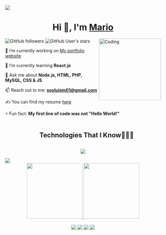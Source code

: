 

<img src="https://user-images.githubusercontent.com/73097560/115834477-dbab4500-a447-11eb-908a-139a6edaec5c.gif">
<h1 align="center">Hi 👋, I'm <a href="" target="blank">
Mario</a></h1>





<img align="right" alt="Coding" width="200" src="https://media.giphy.com/media/M9gbBd9nbDrOTu1Mqx/giphy.gif">

![GitHub followers](https://img.shields.io/github/followers/Mariobustamante01?style=social) ![GitHub User's stars](https://img.shields.io/github/stars/Mariobustamante01?style=social)<img src="https://komarev.com/ghpvc/?username=Mariobustamante01" alt="" />



 🔭 I’m currently working on [My portfolio website]()

 🌱 I’m currently learning **React.js**

 💬 Ask me about **Node.js, HTML, PHP, MySQL, CSS & JS**

 📫 Reach out to me: **soyluism01@gmail.com**

 ✍ You can find my resume [here]()

 ⚡ Fun fact: **My first line of code was not "Hello World!"**


<div id="user-content-toc">
  <ul align="center">
    <summary><h2 style="display: inline-block">Technologies That I Know👨🏻‍💻</h2></summary>
  </ul>
</div>


<p align="center">
  <a href="https://skillicons.dev">
    <img src="https://skillicons.dev/icons?i=github,css,discord,figma,github,html,js,mysql,nodejs,postman,react,tailwind,ts,vscode&perline=14" />
  </a>
</p>

<img src="https://user-images.githubusercontent.com/73097560/115834477-dbab4500-a447-11eb-908a-139a6edaec5c.gif">

<div align="center">
  <a href="https://github.com/Mariobustamante01">
  <img height="180em" src="https://github-readme-stats.vercel.app/api?username=Mariobustamante01&show_icons=true&theme=dark&include_all_commits=true&count_private=true"/>
  <img height="180em" src="https://github-readme-stats.vercel.app/api/top-langs/?username=Mariobustamante01&layout=compact&langs_count=7&theme=dark"/>
</div>
<br>
<div align ="center"> 
  <a href="https://www.instagram.com/mario.bustamante__/" target="_blank"><img src="https://img.shields.io/badge/-Instagram-%23333?style=for-the-badge&logo=instagram&logoColor=white" target="_blank"></a>
 <a href="https://www.facebook.com/profile.php?id=100014718348240" target="_blank"><img src="https://img.shields.io/badge/Facebook-%23333?style=for-the-badge&logo=facebook&logoColor=white" target="_blank"></a> 
  <a href = "soyluism01@gmail.com"><img src="https://img.shields.io/badge/-Gmail-%23333?style=for-the-badge&logo=gmail&logoColor=white" target="_blank"></a>
  <a href="https://www.linkedin.com/in/luis-mario-bustamante-iglesias-037b30295/" target="_blank"><img src="https://img.shields.io/badge/-LinkedIn-%23333?style=for-the-badge&logo=linkedin&logoColor=white" target="_blank"></a> 
</div>


</div>

